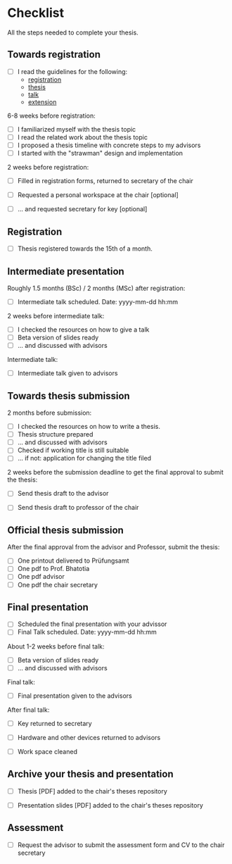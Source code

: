 # Checklist

All the steps needed to complete your thesis.


## Towards registration

* [ ] I read the guidelines for the following:
    - [registration](registration/REGISTER-README.md)
    - [thesis](thesis/THESIS-README.md)
    - [talk](talk/TALK-README.md)
    - [extension](extension/EXTEND-README.md)
    

6-8 weeks before registration:
* [ ] I familiarized myself with the thesis topic
* [ ] I read the related work about the thesis topic
* [ ] I proposed a thesis timeline with concrete steps to my advisors
* [ ] I started with the "strawman" design and implementation

2 weeks before registration:
* [ ] Filled in registration forms, returned to secretary of the chair
* [ ] Requested a personal workspace at the chair [optional]
* [ ] ... and requested secretary for key [optional]


## Registration

* [ ] Thesis registered towards the 15th of a month.


## Intermediate presentation

Roughly 1.5 months (BSc) / 2 months (MSc) after registration:
* [ ] Intermediate talk scheduled. Date: yyyy-mm-dd hh:mm

2 weeks before intermediate talk:
* [ ] I checked the resources on how to give a talk
* [ ] Beta version of slides ready
* [ ] ... and discussed with advisors

Intermediate talk:
* [ ] Intermediate talk given to advisors

## Towards thesis submission

2 months before submission:
* [ ] I checked the resources on how to write a thesis.
* [ ] Thesis structure prepared
* [ ] ... and discussed with advisors
* [ ] Checked if working title is still suitable
* [ ] ... if not: application for changing the title filed

2 weeks before the submission deadline to get the final approval to submit the thesis:
* [ ] Send thesis draft to the advisor
* [ ] Send thesis draft to professor of the chair


## Official thesis submission

After the final approval from the advisor and Professor, submit the thesis:
* [ ] One printout delivered to Prüfungsamt
* [ ] One pdf to Prof. Bhatotia
* [ ] One pdf advisor
* [ ] One pdf the chair secretary

## Final presentation

* [ ] Scheduled the final presentation with your advissor
* [ ] Final Talk scheduled. Date: yyyy-mm-dd hh:mm

About 1-2 weeks before final talk:
* [ ] Beta version of slides ready
* [ ] ... and discussed with advisors

Final talk:
* [ ] Final presentation given to the advisors

After final talk:
* [ ] Key returned to secretary
* [ ] Hardware and other devices returned to advisors
* [ ] Work space cleaned


## Archive your thesis and presentation
* [ ] Thesis [PDF] added to the chair's theses repository
* [ ] Presentation slides [PDF] added to the chair's theses repository


## Assessment
* [ ] Request the advisor to submit the assessment form and CV to the chair secretary
